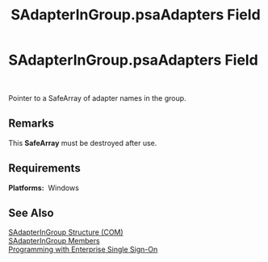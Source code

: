 ﻿---
title: SAdapterInGroup.psaAdapters Field
TOCTitle: SAdapterInGroup.psaAdapters Field
ms:assetid: 9b843b84-8413-4e28-9838-22a8eb1c83a1
ms:mtpsurl: https://msdn.microsoft.com/library/Aa704988(v=BTS.80)
ms:contentKeyID: 51529930
ms.date: 08/30/2017
mtps_version: v=BTS.80
---

# SAdapterInGroup.psaAdapters Field

 

Pointer to a SafeArray of adapter names in the group.

## Remarks

This **SafeArray** must be destroyed after use.

## Requirements

**Platforms:**  Windows

## See Also

[SAdapterInGroup Structure (COM)](sadapteringroup-structure-com.md)  
[SAdapterInGroup Members](sadapteringroup-members.md)  
[Programming with Enterprise Single Sign-On](https://msdn.microsoft.com/library/aa704508\(v=bts.80\))

